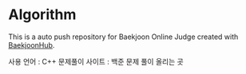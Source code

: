 # Algorithm
This is a auto push repository for Baekjoon Online Judge created with [BaekjoonHub](https://github.com/BaekjoonHub/BaekjoonHub).

사용 언어 : C++
문제풀이 사이트 : 백준
문제 풀이 올리는 곳

